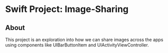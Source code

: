 # Swift Project: Image-Sharing

## About

This project is an exploration into how we can share images across the apps using components like UIBarButtonItem and UIActivityViewController.
